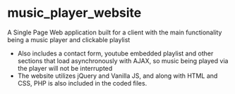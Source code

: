 # music_player_website
A Single Page Web application built for a client with the main functionality being a music player and clickable playlist
- Also includes a contact form, youtube embedded playlist and other sections that load asynchronously with AJAX, so music being played via the player will not be interrupted
- The website utilizes jQuery and Vanilla JS, and along with HTML and CSS, PHP is also included in the coded files.
